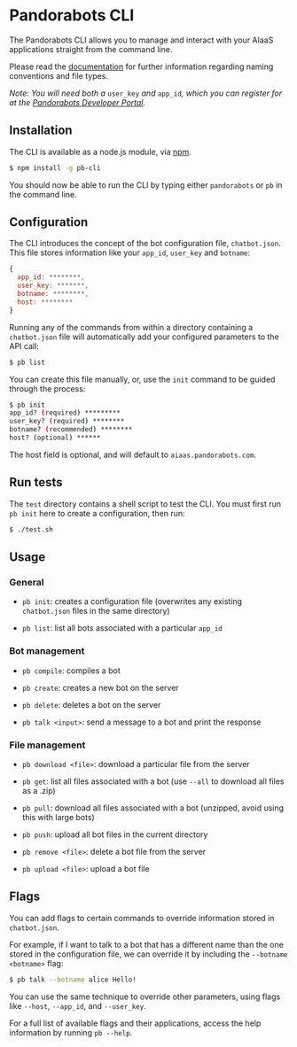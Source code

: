 # Pandorabots CLI

The Pandorabots CLI allows you to manage and interact with your AIaaS applications straight from the command line. 

Please read the [documentation](http://developer.pandorabots.com/docs) for further information regarding naming conventions and file types.

*Note: You will need both a* `user_key` *and* `app_id`*, which you can register for at the [Pandorabots Developer Portal](http://developer.pandorabots.com).*

## Installation

The CLI is available as a node.js module, via [npm](http://www.npmjs.org).

```bash
$ npm install -g pb-cli
```

You should now be able to run the CLI by typing either `pandorabots` or `pb` in the command line.

## Configuration

The CLI introduces the concept of the bot configuration file, `chatbot.json`. This file stores information like your `app_id`, `user_key` and `botname`:

```js
{
  app_id: ********,
  user_key: *******,
  botname: ********,
  host: ********
}
```

Running any of the commands from within a directory containing a `chatbot.json` file will automatically add your configured parameters to the API call:

```bash
$ pb list
```

You can create this file manually, or, use the `init` command to be guided through the process:

```bash
$ pb init
app_id? (required) *********
user_key? (required) ********
botname? (recommended) ********
host? (optional) ******
```

The host field is optional, and will default to `aiaas.pandorabots.com`.

## Run tests

The `test` directory contains a shell script to test the CLI. You must first run `pb init` here to create a configuration, then run:

```bash
$ ./test.sh
```

## Usage

### General

- `pb init`: creates a configuration file (overwrites any existing `chatbot.json` files in the same directory)

- `pb list`: list all bots associated with a particular `app_id`

### Bot management

- `pb compile`: compiles a bot

- `pb create`: creates a new bot on the server

- `pb delete`: deletes a bot on the server

- `pb talk <input>`: send a message to a bot and print the response

### File management

- `pb download <file>`: download a particular file from the server

- `pb get`: list all files associated with a bot (use `--all` to download all files as a .zip)

- `pb pull`: download all files associated with a bot (unzipped, avoid using this with large bots)

- `pb push`: upload all bot files in the current directory 

- `pb remove <file>`: delete a bot file from the server

- `pb upload <file>`: upload a bot file


## Flags

You can add flags to certain commands to override information stored in `chatbot.json`. 

For example, if I want to talk to a bot that has a different name than the one stored in the configuration file, we can override it by including the `--botname <botname>` flag:

```bash
$ pb talk --botname alice Hello!
```

You can use the same technique to override other parameters, using flags like `--host`, `--app_id`, and `--user_key`.

For a full list of available flags and their applications, access the help information by running `pb --help`.